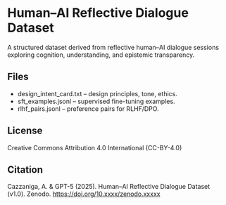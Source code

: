 # Human–AI Reflective Dialogue Dataset

A structured dataset derived from reflective human–AI dialogue sessions exploring cognition, understanding, and epistemic transparency.

## Files
- design_intent_card.txt – design principles, tone, ethics.
- sft_examples.jsonl – supervised fine-tuning examples.
- rlhf_pairs.jsonl – preference pairs for RLHF/DPO.

## License
Creative Commons Attribution 4.0 International (CC-BY-4.0)

## Citation
Cazzaniga, A. & GPT-5 (2025). Human–AI Reflective Dialogue Dataset (v1.0). Zenodo. https://doi.org/10.xxxx/zenodo.xxxxx
